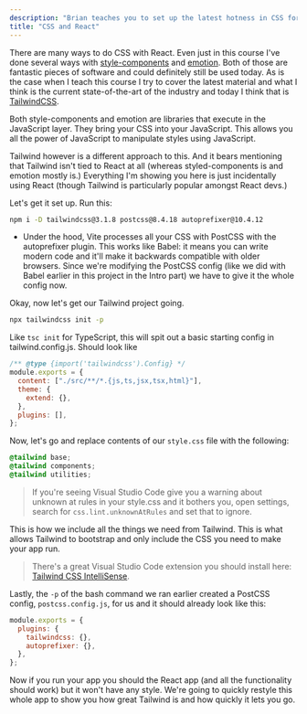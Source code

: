 ```yaml
---
description: "Brian teaches you to set up the latest hotness in CSS for large scale projects, Tailwind CSS."
title: "CSS and React"
---
```


There are many ways to do CSS with React. Even just in this course I've done several ways with [style-components][sc] and [emotion][emotion]. Both of those are fantastic pieces of software and could definitely still be used today. As is the case when I teach this course I try to cover the latest material and what I think is the current state-of-the-art of the industry and today I think that is [TailwindCSS][tailwind].

Both style-components and emotion are libraries that execute in the JavaScript layer. They bring your CSS into your JavaScript. This allows you all the power of JavaScript to manipulate styles using JavaScript.

Tailwind however is a different approach to this. And it bears mentioning that Tailwind isn't tied to React at all (whereas styled-components is and emotion mostly is.) Everything I'm showing you here is just incidentally using React (though Tailwind is particularly popular amongst React devs.)

Let's get it set up. Run this:

```bash
npm i -D tailwindcss@3.1.8 postcss@8.4.18 autoprefixer@10.4.12
```

- Under the hood, Vite processes all your CSS with PostCSS with the autoprefixer plugin. This works like Babel: it means you can write modern code and it'll make it backwards compatible with older browsers. Since we're modifying the PostCSS config (like we did with Babel earlier in this project in the Intro part) we have to give it the whole config now.

Okay, now let's get our Tailwind project going.

```bash
npx tailwindcss init -p
```

Like `tsc init` for TypeScript, this will spit out a basic starting config in tailwind.config.js. Should look like

```javascript
/** @type {import('tailwindcss').Config} */
module.exports = {
  content: ["./src/**/*.{js,ts,jsx,tsx,html}"],
  theme: {
    extend: {},
  },
  plugins: [],
};
```

Now, let's go and replace contents of our `style.css` file with the following:

```css
@tailwind base;
@tailwind components;
@tailwind utilities;
```

> If you're seeing Visual Studio Code give you a warning about unknown at rules in your style.css and it bothers you, open settings, search for `css.lint.unknownAtRules` and set that to ignore.

This is how we include all the things we need from Tailwind. This is what allows Tailwind to bootstrap and only include the CSS you need to make your app run.

> There's a great Visual Studio Code extension you should install here: [Tailwind CSS IntelliSense][tw].

Lastly, the `-p` of the bash command we ran earlier created a PostCSS config, `postcss.config.js`, for us and it should already look like this:

```javascript
module.exports = {
  plugins: {
    tailwindcss: {},
    autoprefixer: {},
  },
};
```

Now if you run your app you should the React app (and all the functionality should work) but it won't have any style. We're going to quickly restyle this whole app to show you how great Tailwind is and how quickly it lets you go.

[tw]: https://marketplace.visualstudio.com/items?itemName=bradlc.vscode-tailwindcss
[sc]: https://btholt.github.io/complete-intro-to-react/
[emotion]: https://btholt.github.io/complete-intro-to-react-v5/emotion
[tailwind]: https://tailwindcss.com/docs
